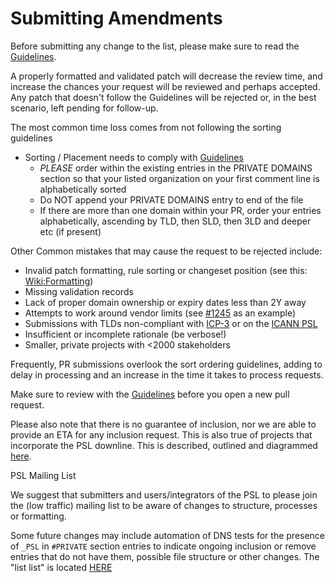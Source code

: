 # Submitting Amendments

Before submitting any change to the list, please make sure to read the [Guidelines](https://github.com/publicsuffix/list/wiki/Guidelines).

A properly formatted and validated patch will decrease the review time, and increase the chances your request will be reviewed and perhaps accepted. Any patch that doesn't follow the Guidelines will be rejected or, in the best scenario, left pending for follow-up.

The most common time loss comes from not following the sorting guidelines
- Sorting / Placement needs to comply with [Guidelines](https://github.com/publicsuffix/list/wiki/Guidelines)
  - *PLEASE* order within the existing entries in the PRIVATE DOMAINS section so that your listed organization on your first comment line is alphabetically sorted
  - Do NOT append your PRIVATE DOMAINS entry to end of the file
  - If there are more than one domain within your PR, order your entries alphabetically, ascending by TLD, then SLD, then 3LD and deeper etc (if present)

Other Common mistakes that may cause the request to be rejected include:

- Invalid patch formatting, rule sorting or changeset position (see this: [Wiki:Formatting](https://github.com/publicsuffix/list/wiki/Format))
- Missing validation records 
- Lack of proper domain ownership or expiry dates less than 2Y away
- Attempts to work around vendor limits (see [#1245](https://github.com/publicsuffix/list/issues/1245) as an example)
- Submissions with TLDs non-compliant with [ICP-3](https://www.icann.org/resources/pages/unique-authoritative-root-2012-02-25-en) or on the [ICANN PSL](https://github.com/publicsuffix/list/wiki/Security-Considerations#icann-public-suffix-list)
- Insufficient or incomplete rationale (be verbose!)
- Smaller, private projects with <2000 stakeholders

Frequently, PR submissions overlook the sort ordering guidelines, adding to delay in processing and an increase in the time it takes to process requests.

Make sure to review with the [Guidelines](https://github.com/publicsuffix/list/wiki/Guidelines) before you open a new pull request.

Please also note that there is no guarantee of inclusion, nor we are able to provide an ETA for any inclusion request.  This is also true of projects that incorporate the PSL downline.  This is described, outlined and diagrammed [here](
https://github.com/publicsuffix/list/wiki/Guidelines#appropriate-expectations-on-derivative-propagation-use-or-inclusion).

PSL Mailing List

We suggest that submitters and users/integrators of the PSL to please join the (low traffic) mailing list to be aware of changes to structure, processes or formatting.

Some future changes may include automation of DNS tests for the presence of `_PSL` in `#PRIVATE` section entries to indicate ongoing inclusion or remove entries that do not have them, possible file structure or other changes.  The "list list" is located [HERE](https://groups.google.com/g/publicsuffix-discuss)
